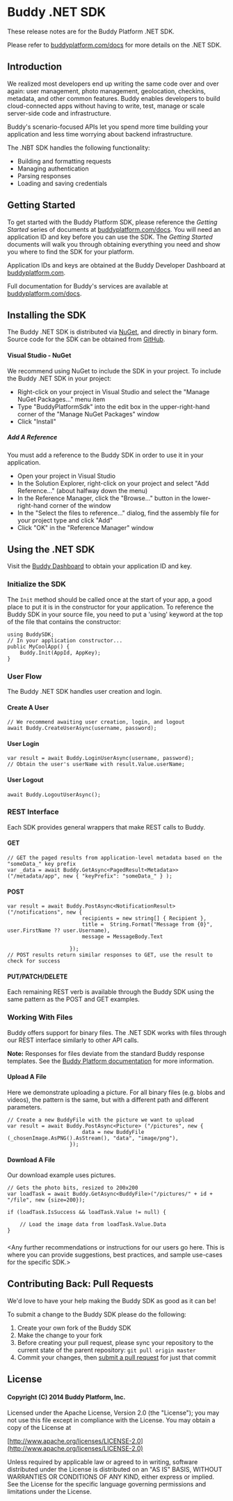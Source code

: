 # Buddy .NET SDK
These release notes are for the Buddy Platform .NET SDK.

Please refer to [buddyplatform.com/docs](https://buddyplatform.com/docs) for more details on the .NET SDK.

## Introduction

We realized most developers end up writing the same code over and over again: user management, photo management, geolocation, checkins, metadata, and other common features. Buddy enables developers to build cloud-connected apps without having to write, test, manage or scale server-side code and infrastructure.

Buddy's scenario-focused APIs let you spend more time building your application and less time worrying about backend infrastructure.

The .NBT SDK handles the following functionality:

* Building and formatting requests
* Managing authentication
* Parsing responses
* Loading and saving credentials

## Getting Started

To get started with the Buddy Platform SDK, please reference the _Getting Started_ series of documents at [buddyplatform.com/docs](https://buddyplatform.com/docs). You will need an application ID and key before you can use the SDK. The _Getting Started_ documents will walk you through obtaining everything you need and show you where to find the SDK for your platform.

Application IDs and keys are obtained at the Buddy Developer Dashboard at [buddyplatform.com](https://buddyplatform.com/login).

Full documentation for Buddy's services are available at [buddyplatform.com/docs](https://buddyplatform.com/docs).

## Installing the SDK

The Buddy .NET SDK is distributed via [NuGet](https://www.nuget.org/packages/BuddyPlatformSdk/), and directly in binary form. Source code for the SDK can be obtained from [GitHub](https://github.com/).

#### Visual Studio - NuGet

We recommend using NuGet to include the SDK in your project. To include the Buddy .NET SDK in your project:
* Right-click on your project in Visual Studio and select the "Manage NuGet Packages..." menu item
* Type "BuddyPlatformSdk" into the edit box in the upper-right-hand corner of the "Manage NuGet Packages" window
* Click "Install"

##### Add A Reference

You must add a reference to the Buddy SDK in order to use it in your application.
* Open your project in Visual Studio
* In the Solution Explorer, right-click on your project and select "Add Reference..." (about halfway down the menu)
* In the Reference Manager, click the "Browse..." button in the lower-right-hand corner of the window
* In the "Select the files to reference..." dialog, find the assembly file for your project type and click "Add"
* Click "OK" in the "Reference Manager" window

## Using the .NET SDK

Visit the [Buddy Dashboard](https://buddyplatform.com) to obtain your application ID and key.

### Initialize the SDK

The `Init` method should be called once at the start of your app, a good place to put it is in the constructor for your application. To reference the Buddy SDK in your source file, you need to put a 'using' keyword at the top of the file that contains the constructor:

    using BuddySDK;
    // In your application constructor...
    public MyCoolApp() {
        Buddy.Init(AppId, AppKey);
    }

### User Flow

The Buddy .NET SDK handles user creation and login.

#### Create A User
    
    // We recommend awaiting user creation, login, and logout
    await Buddy.CreateUserAsync(username, password);

#### User Login

    var result = await Buddy.LoginUserAsync(username, password);
    // Obtain the user's userName with result.Value.userName;

#### User Logout

    await Buddy.LogoutUserAsync();

### REST Interface

Each SDK provides general wrappers that make REST calls to Buddy.

#### GET

    // GET the paged results from application-level metadata based on the "someData_" key prefix
    var _data = await Buddy.GetAsync<PagedResult<Metadata>>("/metadata/app", new { "keyPrefix": "someData_" } );

#### POST

    var result = await Buddy.PostAsync<NotificationResult>("/notifications", new {
					        recipients = new string[] { Recipient },
					        title =  String.Format("Message from {0}", user.FirstName ?? user.Username), 
					        message = MessageBody.Text
					        
					    });
	// POST results return similar responses to GET, use the result to check for success

#### PUT/PATCH/DELETE

Each remaining REST verb is available through the Buddy SDK using the same pattern as the POST and GET examples.

### Working With Files

Buddy offers support for binary files. The .NET SDK works with files through our REST interface similarly to other API calls.

**Note:** Responses for files deviate from the standard Buddy response templates. See the [Buddy Platform documentation](https://buddyplatform.com/docs) for more information.

#### Upload A File

Here we demonstrate uploading a picture. For all binary files (e.g. blobs and videos), the pattern is the same, but with a different path and different parameters.

    // Create a new BuddyFile with the picture we want to upload
    var result = await Buddy.PostAsync<Picture> ("/pictures", new {
                            data = new BuddyFile (_chosenImage.AsPNG().AsStream(), "data", "image/png"),
                        });

#### Download A File

Our download example uses pictures.

    // Gets the photo bits, resized to 200x200
    var loadTask = await Buddy.GetAsync<BuddyFile>("/pictures/" + id + "/file", new {size=200});

    if (loadTask.IsSuccess && loadTask.Value != null) {
        
        // Load the image data from loadTask.Value.Data
    }

### <Remaining SDK-specific Instructions>

<Any further recommendations or instructions for our users go here. This is where you can provide suggestions, best practices, and sample use-cases for the specific SDK.>

## Contributing Back: Pull Requests

We'd love to have your help making the Buddy SDK as good as it can be!

To submit a change to the Buddy SDK please do the following:

1. Create your own fork of the Buddy SDK
2. Make the change to your fork
3. Before creating your pull request, please sync your repository to the current state of the parent repository: `git pull origin master`
4. Commit your changes, then [submit a pull request](https://help.github.com/articles/using-pull-requests) for just that commit

## License

#### Copyright (C) 2014 Buddy Platform, Inc.

Licensed under the Apache License, Version 2.0 (the "License"); you may not
use this file except in compliance with the License. You may obtain a copy of
the License at

  [http://www.apache.org/licenses/LICENSE-2.0](http://www.apache.org/licenses/LICENSE-2.0)

Unless required by applicable law or agreed to in writing, software
distributed under the License is distributed on an "AS IS" BASIS, WITHOUT
WARRANTIES OR CONDITIONS OF ANY KIND, either express or implied. See the
License for the specific language governing permissions and limitations under
the License.

